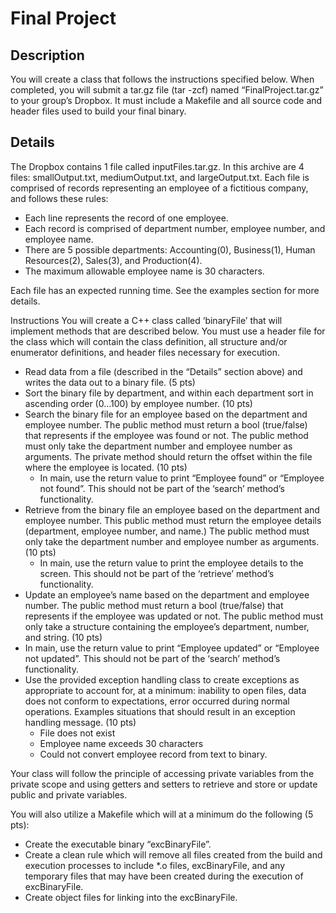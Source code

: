 # Final Project

## Description
You will create a class that follows the instructions specified below. When completed, you will submit a tar.gz file (tar -zcf) named “FinalProject.tar.gz” to your group’s Dropbox. It must include a Makefile and all source code and header files used to build your final binary.

## Details
The Dropbox contains 1 file called inputFiles.tar.gz. In this archive are 4 files: smallOutput.txt, mediumOutput.txt, and largeOutput.txt. Each file is comprised of records representing an employee of a fictitious company, and follows these rules:
* Each line represents the record of one employee. 
* Each record is comprised of department number, employee number, and employee name. 
* There are 5 possible departments: Accounting(0), Business(1), Human Resources(2), Sales(3), and Production(4). 
* The maximum allowable employee name is 30 characters.

Each file has an expected running time. See the examples section for more details.

Instructions
You will create a C++ class called ‘binaryFile’ that will implement methods that are described below. You must use a header file for the class which will contain the class definition, all structure and/or enumerator definitions, and header files necessary for execution.
*	Read data from a file (described in the “Details” section above) and writes the data out to a binary file. (5 pts)
*	Sort the binary file by department, and within each department sort in ascending order (0…100) by employee number. (10 pts)
*	Search the binary file for an employee based on the department and employee number. The public method must return a bool (true/false) that represents if the employee was found or not. The public method must only take the department number and employee number as arguments. The private method should return the offset within the file where the employee is located. (10 pts)
    *	In main, use the return value to print “Employee found” or “Employee not found”. This should not be part of the ‘search’ method’s functionality.
*	Retrieve from the binary file an employee based on the department and employee number. This public method must return the employee details (department, employee number, and name.)  The public method must only take the department number and employee number as arguments. (10 pts)
    * In main, use the return value to print the employee details to the screen. This should not be part of the ‘retrieve’ method’s functionality.
*	Update an employee’s name based on the department and employee number. The public method must return a bool (true/false) that represents if the employee was updated or not. The public method must only take a structure containing the employee’s department, number, and string. (10 pts)
*	In main, use the return value to print “Employee updated” or “Employee not updated”. This should not be part of the ‘search’ method’s functionality.
*	Use the provided exception handling class to create exceptions as appropriate to account for, at a minimum: inability to open files, data does not conform to expectations, error occurred during normal operations. Examples situations that should result in an exception handling message. (10 pts)
    *	File does not exist
    *	Employee name exceeds 30 characters
    *	Could not convert employee record from text to binary.

Your class will follow the principle of accessing private variables from the private scope and using getters and setters to retrieve and store or update public and private variables. 

You will also utilize a Makefile which will at a minimum do the following (5 pts):
*	Create the executable binary “excBinaryFile”.
*	Create a clean rule which will remove all files created from the build and execution processes to include \*.o files, excBinaryFile, and any temporary files that may have been created during the execution of excBinaryFile.
*	Create object files for linking into the excBinaryFile.
